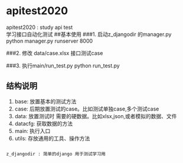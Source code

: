 # apitest2020
apitest2020 : study api test \
学习接口自动化测试
##基本使用
###1. 启动z_djangodir 的manager.py  
    python manager.py runserver 8000

###2.  修改 data/case.xlsx 接口测试case
    
###3. 执行main/run_test.py 
    python run_test.py
    
## 结构说明
1.  base: 放置基本的测试方法
2.  case: 后期放置测试的case。比如测试单独case,多个测试case
3.  data: 放置测试时 需要的硬数据。比如xlsx,json,或者模拟的数据、文件
4.  datacfg: 获取数据的方法
5. main:  执行入口
6. utils: 存放通用的工具、操作方法
###
    z_djangodir : 简单的django 用于测试学习用 

 
